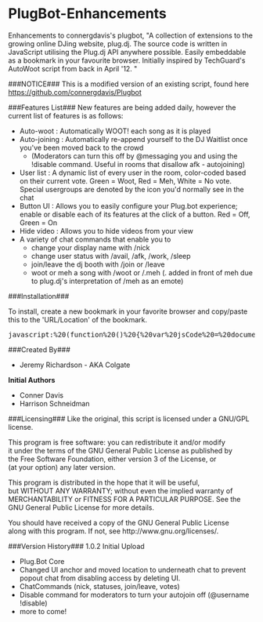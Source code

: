 PlugBot-Enhancements
====================
Enhancements to connergdavis's plugbot, "A collection of extensions to the growing online DJing website, plug.dj. The source code is written in JavaScript utilising the Plug.dj API anywhere possible. Easily embeddable as a bookmark in your favourite browser. Initially inspired by TechGuard's AutoWoot script from back in April '12. "


###NOTICE###
This is a modified version of an existing script, found here https://github.com/connergdavis/Plugbot


###Features List###
New features are being added daily, however the current list of features is as follows:
* Auto-woot : Automatically WOOT! each song as it is played
* Auto-joining : Automatically re-append yourself to the DJ Waitlist once you've been moved back to the crowd
   * (Moderators can turn this off by @messaging you and using the !disable command. Useful in rooms that disallow afk - autojoining)
* User list : A dynamic list of every user in the room, color-coded based on their current vote. Green = Woot, Red =   Meh, White = No vote. Special usergroups are denoted by the icon you'd normally see in the chat
* Button UI : Allows you to easily configure your Plug.bot experience; enable or disable each of its features at the click of a button. Red = Off, Green = On
* Hide video : Allows you to hide videos from your view
* A variety of chat commands that enable you to 
    * change your display name with /nick
    * change user status with /avail, /afk, /work, /sleep
    * join/leave the dj booth with /join or /leave
    * woot or meh a song with /woot or /.meh (. added in front of meh due to plug.dj's interpretation of /meh as an emote)

###Installation###

To install, create a new bookmark in your favorite browser and copy/paste this to the 'URL/Location' of the bookmark.
<pre>javascript:%20(function%20()%20{%20var%20jsCode%20=%20document.createElement('script');%20jsCode.setAttribute('id',%20'plugbot-js');%20jsCode.setAttribute('src',%20'https://raw.github.com/Colgate/PlugBot-Enhancements/master/plugbot-enhanced.js');%20document.body.appendChild(jsCode);%20}());</pre>

###Created By###
* Jeremy Richardson - AKA Colgate

<p><strong>Initial Authors</strong></p>

* Conner Davis
* Harrison Schneidman

###Licensing###
Like the original, this script is licensed under a GNU/GPL license.
<p>
This program is free software: you can redistribute it and/or modify
<br />
it under the terms of the GNU General Public License as published by
<br />
the Free Software Foundation, either version 3 of the License, or
<br />
(at your option) any later version.
</p>

<p>
This program is distributed in the hope that it will be useful,
<br />
but WITHOUT ANY WARRANTY; without even the implied warranty of
<br />
MERCHANTABILITY or FITNESS FOR A PARTICULAR PURPOSE.  See the
<br />
GNU General Public License for more details.
</p>
<p>
You should have received a copy of the GNU General Public License
<br />
along with this program.  If not, see http://www.gnu.org/licenses/.</p>

###Version History###
1.0.2
Initial Upload
- Plug.Bot Core
- Changed UI anchor and moved location to underneath chat to prevent popout chat from disabling access by deleting UI.
- ChatCommands (nick, statuses, join/leave, votes)
- Disable command for moderators to turn your autojoin off (@username !disable)
- more to come!
